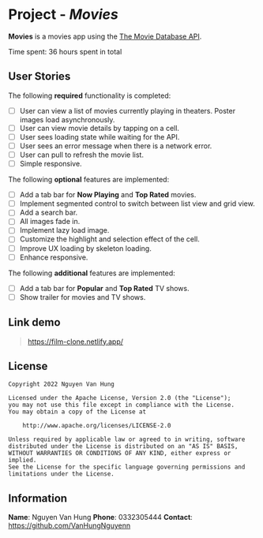 # Project - _Movies_

**Movies** is a movies app using the [The Movie Database API](https://developers.themoviedb.org/3).

Time spent: 36 hours spent in total

## User Stories

The following **required** functionality is completed:

-   [ ] User can view a list of movies currently playing in theaters. Poster images load asynchronously.
-   [ ] User can view movie details by tapping on a cell.
-   [ ] User sees loading state while waiting for the API.
-   [ ] User sees an error message when there is a network error.
-   [ ] User can pull to refresh the movie list.
-   [ ] Simple responsive.

The following **optional** features are implemented:

-   [ ] Add a tab bar for **Now Playing** and **Top Rated** movies.
-   [ ] Implement segmented control to switch between list view and grid view.
-   [ ] Add a search bar.
-   [ ] All images fade in.
-   [ ] Implement lazy load image.
-   [ ] Customize the highlight and selection effect of the cell.
-   [ ] Improve UX loading by skeleton loading.
-   [ ] Enhance responsive.

The following **additional** features are implemented:

-   [ ] Add a tab bar for **Popular** and **Top Rated** TV shows.
-   [ ] Show trailer for movies and TV shows.

## Link demo

> https://film-clone.netlify.app/

## License

    Copyright 2022 Nguyen Van Hung

    Licensed under the Apache License, Version 2.0 (the "License");
    you may not use this file except in compliance with the License.
    You may obtain a copy of the License at

        http://www.apache.org/licenses/LICENSE-2.0

    Unless required by applicable law or agreed to in writing, software
    distributed under the License is distributed on an "AS IS" BASIS,
    WITHOUT WARRANTIES OR CONDITIONS OF ANY KIND, either express or implied.
    See the License for the specific language governing permissions and
    limitations under the License.

## Information

**Name**: Nguyen Van Hung
**Phone**: 0332305444
**Contact**: https://github.com/VanHungNguyenn
